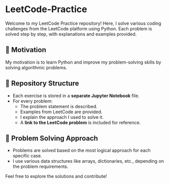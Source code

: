 # LeetCode-Practice

Welcome to my LeetCode Practice repository! Here, I solve various coding challenges from the LeetCode platform using Python. Each problem is solved step by step, with explanations and examples provided.

## 🚀 Motivation

My motivation is to learn Python and improve my problem-solving skills by solving algorithmic problems.

## 📁 Repository Structure

- Each exercise is stored in a **separate Jupyter Notebook** file.
- For every problem:
  - The problem statement is described.
  - Examples from LeetCode are provided.
  - I explain the approach I used to solve it.
  - A **link to the LeetCode problem** is included for reference.

## 🧠 Problem Solving Approach

- Problems are solved based on the most logical approach for each specific case.
- I use various data structures like arrays, dictionaries, etc., depending on the problem requirements.

Feel free to explore the solutions and contribute!

